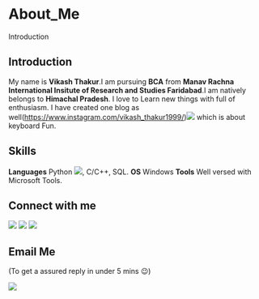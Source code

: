 # About_Me
Introduction
## Introduction
My name is **Vikash Thakur**.I am pursuing **BCA** from **Manav Rachna International Insitute of Research and Studies Faridabad**.I am natively belongs to **Himachal Pradesh**. I love to Learn new things with full of enthusiasm. I have created one blog as well(https://www.instagram.com/vikash_thakur1999/)[<img target="_blank" src="https://img.icons8.com/color/96/000000/instagram-new.png">](https://www.instagram.com/vikash_thakur1999/)  which is about keyboard Fun.

## Skills
**Languages** Python [<img src="https://img.icons8.com/color/30/000000/snake.png">](), C/C++, SQL.
**OS** Windows
**Tools** Well versed with Microsoft Tools.

## Connect with me
[<img target="_blank" src="https://img.icons8.com/color/50/000000/linkedin.png">](https://www.linkedin.com/in/vikash-thakur-57a01017b)  [<img target="_blank" src="https://img.icons8.com/color/48/000000/github-2.png">](https://github.com/Thakurvikash)  [<img target="_blank" src="https://img.icons8.com/color/48/000000/facebook.png">](https://www.facebook.com/profile.php?id=100006225512108)
## Email Me
(To get a assured reply in under 5 mins :wink:)

[<img src="https://img.icons8.com/office/50/000000/gmail-login.png">](mailto:tvikash446@gmail.com)

